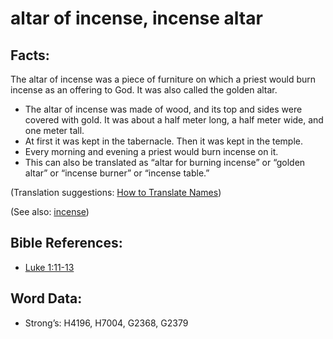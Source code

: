 # altar of incense, incense altar

## Facts:

The altar of incense was a piece of furniture on which a priest would burn incense as an offering to God. It was also called the golden altar.

* The altar of incense was made of wood, and its top and sides were covered with gold. It was about a half meter long, a half meter wide, and one meter tall.
* At first it was kept in the tabernacle. Then it was kept in the temple.
* Every morning and evening a priest would burn incense on it.
* This can also be translated as “altar for burning incense” or “golden altar” or “incense burner” or “incense table.”

(Translation suggestions: [How to Translate Names](../../translate/translate-names))

(See also: [incense](../other/incense.md))

## Bible References:

* [Luke 1:11-13](rc://en/tn/help/luk/01/11)

## Word Data:

* Strong’s: H4196, H7004, G2368, G2379
